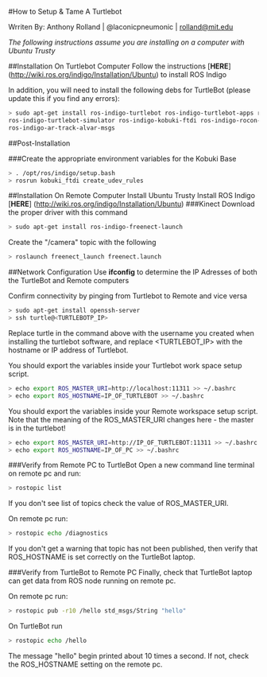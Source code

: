 #How to Setup & Tame A Turtlebot

Wrriten By: Anthony Rolland | @laconicpneumonic | rolland@mit.edu

_The following instructions assume you are installing on a computer with Ubuntu Trusty_

##Installation On Turtlebot Computer
Follow the instructions [__HERE__] (http://wiki.ros.org/indigo/Installation/Ubuntu) to install ROS Indigo

In addition, you will need to install the following debs for TurtleBot (please update this if you find any errors):
```bash
> sudo apt-get install ros-indigo-turtlebot ros-indigo-turtlebot-apps ros-indigo-turtlebot-interactions 
ros-indigo-turtlebot-simulator ros-indigo-kobuki-ftdi ros-indigo-rocon-remocon ros-indigo-rocon-qt-library 
ros-indigo-ar-track-alvar-msgs
```

##Post-Installation

###Create the appropriate environment variables for the Kobuki Base
```bash
> . /opt/ros/indigo/setup.bash 
> rosrun kobuki_ftdi create_udev_rules
```


##Installation On Remote Computer
Install Ubuntu Trusty
Install ROS Indigo [__HERE__] (http://wiki.ros.org/indigo/Installation/Ubuntu)
###Kinect
Download the proper driver with this command
```bash
> sudo apt-get install ros-indigo-freenect-launch
```

Create the "/camera" topic with the following
```bash
> roslaunch freenect_launch freenect.launch
```

##Network Configuration
Use __ifconfig__ to determine the IP Adresses of both the TurtleBot and Remote computers

Confirm connectivity by pinging from Turtlebot to Remote and vice versa

```bash
> sudo apt-get install openssh-server
> ssh turtle@<TURTLEBOTP_IP>
```
Replace turtle in the command above with the username you created when installing the turtlebot software, and replace <TURTLEBOT_IP> with the hostname or IP address of Turtlebot.


You should export the variables inside your Turtlebot work space setup script.

```bash
> echo export ROS_MASTER_URI=http://localhost:11311 >> ~/.bashrc
> echo export ROS_HOSTNAME=IP_OF_TURTLEBOT >> ~/.bashrc
```

You should export the variables inside your Remote workspace setup script. Note that the meaning of the ROS_MASTER_URI changes here - the master is in the turtlebot!
```bash
> echo export ROS_MASTER_URI=http://IP_OF_TURTLEBOT:11311 >> ~/.bashrc
> echo export ROS_HOSTNAME=IP_OF_PC >> ~/.bashrc
```

###Verify from Remote PC to TurtleBot
Open a new command line terminal on remote pc and run:

```bash
> rostopic list
```
If you don't see list of topics check the value of ROS_MASTER_URI.

On remote pc run:

```bash
> rostopic echo /diagnostics
```
If you don't get a warning that topic has not been published, then verify that ROS_HOSTNAME is set correctly on the TurtleBot laptop.

###Verify from TurtleBot to Remote PC
Finally, check that TurtleBot laptop can get data from ROS node running on remote pc.

On remote pc run:

```bash
> rostopic pub -r10 /hello std_msgs/String "hello"
```
On TurtleBot run

```bash
> rostopic echo /hello
```
The message "hello" begin printed about 10 times a second. If not, check the ROS_HOSTNAME setting on the remote pc.
